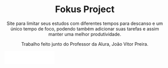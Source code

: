 <h1 align = "center"> Fokus Project</h1>

<p align = "center"> Site para limitar seus estudos com diferentes tempos para descanso e um único tempo de foco, podendo também adicionar suas tarefas
e assim manter uma melhor produtividade.</p>

<p align = "center">Trabalho feito junto do Professor da Alura, João Vitor Preira.</p>
<img align = "center" src = "/imagens/logo.png">
